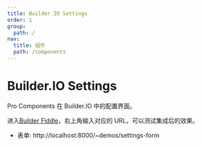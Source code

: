 ```yaml
---
title: Builder.IO Settings
order: 1
group:
  path: /
nav:
  title: 组件
  path: /components
---
```


# Builder.IO Settings

Pro Components 在 Builder.IO 中的配置界面。

进入[Builder Fiddle](https://builder.io/fiddle)，右上角输入对应的 URL，可以测试集成后的效果。

- 表单: http://localhost:8000/~demos/settings-form
